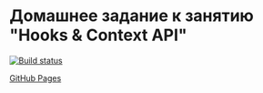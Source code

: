 # Домашнее задание к занятию "Hooks & Context API"

[![Build status](https://ci.appveyor.com/api/projects/status/c5s8s04ls0706apq?svg=true)](https://ci.appveyor.com/project/edelsid/useeffect)

[GitHub Pages](https://edelsid.github.io/useeffect/)